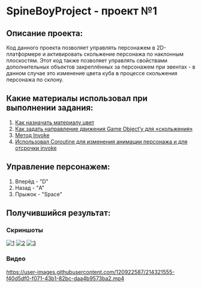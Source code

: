 # SpineBoyProject - проект №1
## Описание проекта:
Код данного проекта позволяет управлять персонажем в 2D-платформере и активировать скольжение персонажа по наклонным плоскостям. Этот код также позволяет управлять свойствами дополнительных объектов закреплённых за персонажем при эвентах - в данном случае это изменение цвета куба в процессе скольжения персонажа по склону.

## Какие материалы использовал при выполнении задания:
1. [Как назначать материалу цвет](https://forum.unity.com/threads/changing-a-material-at-runtime-on-a-meshrenderer.540890/#:~:text=Unity%20Technologies&text=You%20can't%20change%20directly,whole%20array%20to%20the%20MeshRenderer) 
2. [Как задать направление движения Game Object’у для «скольжения»](https://docs.unity3d.com/ScriptReference/Rigidbody-velocity.html)
3. [Метод Invoke](https://docs.unity3d.com/ScriptReference/MonoBehaviour.Invoke.html)
4. [Использовал Coroutine для изменения анимации персонажа и для отсрочки invoke](https://docs.unity3d.com/Manual/Coroutines.html)

## Управление персонажем:
1. Вперёд - "D"
2. Назад - "A"
3. Прыжок - "Space"

## Получившийся результат:
### Скриншоты
<a href="https://ibb.co/SV7DfN0"><img src="https://i.ibb.co/SV7DfN0/1.png" alt="1" border="0"></a> <a href="https://ibb.co/cJRRQvy"><img src="https://i.ibb.co/cJRRQvy/2.png" alt="2" border="0"></a> <a href="https://ibb.co/1qphNJk"><img src="https://i.ibb.co/1qphNJk/3.png" alt="3" border="0"></a>
### Видео
https://user-images.githubusercontent.com/120922587/214321555-f40d5df0-f071-43b1-82bc-daa4b9573ba2.mp4

